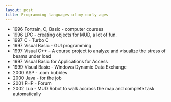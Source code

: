 ```yaml
---
layout: post
title: Programming languages of my early ages
---
```


* 1996 Fortrain, C, Basic - computer courses
* 1996 LPC - creating objects for MUD, a lot of fun.
* 1997 C - Turbo C
* 1997 Visual Basic - GUI programming
* 1997 Visual C++ - A course project to analyze and visualize the stress of beams under load
* 1997 Visual Basic for Applications for Access
* 1999 Visual Basic - Windows Dynamic Data Exchange
* 2000 ASP - .com bubbles
* 2000 Java - for the job
* 2001 PHP - Forum
* 2002 Lua - MUD Robot to walk accross the map and complete task automatically

